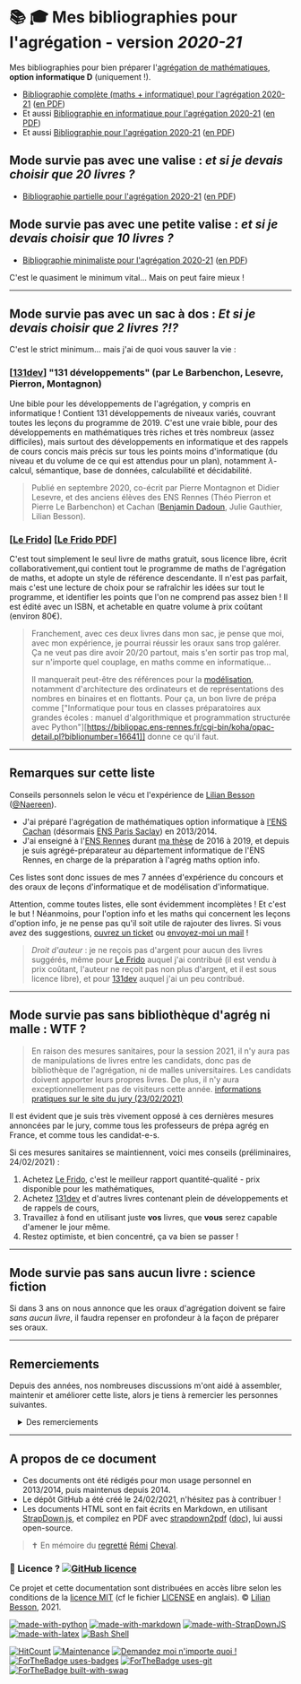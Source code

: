 # 📚 🎓 Mes bibliographies pour l'agrégation - version *2020-21*

Mes bibliographies pour bien préparer l'[agrégation de mathématiques](https://www.agreg.org/), **option informatique D** (uniquement !).

- [Bibliographie complète (maths + informatique) pour l'agrégation 2020-21](references.html) ([en PDF](references.pdf))
- Et aussi [Bibliographie en informatique pour l'agrégation 2020-21](info.html) ([en PDF](info.pdf))
- Et aussi [Bibliographie pour l'agrégation 2020-21](maths.html) ([en PDF](maths.pdf))

## Mode survie pas avec une valise : *et si je devais choisir que 20 livres ?*

- [Bibliographie partielle pour l'agrégation 2020-21](smallbib.html) ([en PDF](smallbib.pdf))

## Mode survie pas avec une petite valise : *et si je devais choisir que 10 livres ?*

- [Bibliographie minimaliste pour l'agrégation 2020-21](smallsmallbib.html) ([en PDF](smallsmallbib.pdf))

C'est le quasiment le minimum vital... Mais on peut faire mieux !

----

## Mode survie pas avec un sac à dos : *Et si je devais choisir que 2 livres ?!?*

C'est le strict minimum... mais j'ai de quoi vous sauver la vie :

### [[131dev][]] "131 développements" (par Le Barbenchon, Lesevre, Pierron, Montagnon)
[131dev]: https://www.dunod.com/prepas-concours/131-developpements-pourl-oral-agregation-externe-mathematiquesinformatique "131 développements (par Le Barbenchon, Lesevre, Pierron, Montagnon)"
Une bible pour les développements de l'agrégation, y compris en informatique !
Contient 131 développements de niveaux variés, couvrant toutes les leçons du programme de 2019.
C'est une vraie bible, pour des développements en mathématiques très riches et très nombreux (assez difficiles), mais surtout des développements en informatique et des rappels de cours concis mais précis sur tous les points moins d'informatique (du niveau et du volume de ce qui est attendus pour un plan), notamment $\lambda$-calcul, sémantique, base de données, calculabilité et décidabilité.

> Publié en septembre 2020, co-écrit par Pierre Montagnon et Didier Lesevre, et des anciens élèves des ENS Rennes (Théo Pierron et Pierre Le Barbenchon) et Cachan ([Benjamin Dadoun](http://benjamin.dadoun.free.fr/130-nuances-dagreg.html), Julie Gauthier, Lilian Besson).

### [[Le Frido][]] [[Le Frido PDF][]]
[Le Frido]: https://laurent.claessens-donadello.eu/frido.html "Le Frido"
[Le Frido PDF]: https://laurent.claessens-donadello.eu/pdf/lefrido.pdf "Le Frido en PDF"
C'est tout simplement le seul livre de maths gratuit, sous licence libre, écrit collaborativement,qui contient tout le programme de maths de l'agrégation de maths, et adopte un style de référence descendante. Il n'est pas parfait, mais c'est une lecture de choix pour se rafraîchir les idées sur tout le programme, et identifier les points que l'on ne comprend pas assez bien !
Il est édité avec un ISBN, et achetable en quatre volume à prix coûtant (environ 80€).

> Franchement, avec ces deux livres dans mon sac, je pense que moi, avec mon expérience, je pourrai réussir les oraux sans trop galérer.
> Ça ne veut pas dire avoir 20/20 partout, mais s'en sortir pas trop mal, sur n'importe quel couplage, en maths comme en informatique...
>
> Il manquerait peut-être des références pour la [modélisation](https://agreg.org/index.php?id=modelisation), notamment d'architecture des ordinateurs et de représentations des nombres en binaires et en flottants. Pour ça, un bon livre de prépa comme ["Informatique pour tous en classes préparatoires aux grandes écoles : manuel d'algorithmique et programmation structurée avec Python"][https://bibliopac.ens-rennes.fr/cgi-bin/koha/opac-detail.pl?biblionumber=16641]] donne ce qu'il faut.

----

## Remarques sur cette liste

Conseils personnels selon le vécu et l'expérience de [Lilian Besson](https://besson.link) ([@Naereen](https://github.com/Naereen/)).

- J'ai préparé l'agrégation de mathématiques option informatique à [l'ENS Cachan](http://www.ens-cachan.fr/) (désormais [ENS Paris Saclay](https://ens-paris-saclay.fr/)) en 2013/2014.
- J'ai enseigné à l'[ENS Rennes](http://www.dit.ens-rennes.fr/) durant [ma thèse](https://perso.crans.org/besson/phd/) de 2016 à 2019, et depuis je suis agrégé-préparateur au département informatique de l'ENS Rennes, en charge de la préparation à l'agrég maths option info.

Ces listes sont donc issues de mes 7 années d'expérience du concours et des oraux de leçons d'informatique et de modélisation d'informatique.

Attention, comme toutes listes, elle sont évidemment incomplètes ! Et c'est le but !
Néanmoins, pour l'option info et les maths qui concernent les leçons d'option info, je ne pense pas qu'il soit utile de rajouter des livres. Si vous avez des suggestions, [ouvrez un ticket](https://github.com/Naereen/Bibliographie-agregation-maths-option-info/issues/new) ou [envoyez-moi un mail](https://besson.link/callme.fr.html) !

> *Droit d'auteur* : je ne reçois pas d'argent pour aucun des livres suggérés, même pour [Le Frido][] auquel j'ai contribué (il est vendu à prix coûtant, l'auteur ne reçoit pas non plus d'argent, et il est sous licence libre), et pour [131dev][] auquel j'ai un peu contribué.

----

## Mode survie pas sans bibliothèque d'agrég ni malle : WTF ?

> En raison des mesures sanitaires, pour la session 2021, il n'y aura pas de manipulations de livres entre les candidats, donc pas de bibliothèque de l'agrégation, ni de malles universitaires. Les candidats doivent apporter leurs propres livres.  De plus, il n'y aura exceptionnellement pas de visiteurs cette année.
> [informations pratiques sur le site du jury (23/02/2021)](https://agreg.org/index.php?id=informations-pratiques)

Il est évident que je suis très vivement opposé à ces dernières mesures annoncées par le jury, comme tous les professeurs de prépa agrég en France, et comme tous les candidat-e-s.

Si ces mesures sanitaires se maintiennent, voici mes conseils (préliminaires, 24/02/2021) :

1. Achetez [Le Frido][], c'est le meilleur rapport quantité-qualité - prix disponible pour les mathématiques,
2. Achetez [131dev][] et d'autres livres contenant plein de développements et de rappels de cours,
3. Travaillez à fond en utilisant juste **vos** livres, que **vous** serez capable d'amener le jour même.
4. Restez optimiste, et bien concentré, ça va bien se passer !

----

## Mode survie pas sans aucun livre : science fiction

Si dans 3 ans on nous annonce que les oraux d'agrégation doivent se faire *sans aucun livre*, il faudra repenser en profondeur à la façon de préparer ses oraux.

----

## Remerciements

Depuis des années, nos nombreuses discussions m'ont aidé à assembler, maintenir et améliorer cette liste, alors je tiens à remercier les personnes suivantes.

<details style="margin-left:3%;">
<summary>Des remerciements</summary>
Merci à mes élèves de la [prépa agrég de l'ENS Rennes](http://www.dit.ens-rennes.fr/agregation-option-d/), et notamment les personnes suivantes dont les pages web contiennent des conseils de très bonnes qualités :

- [Clément Legrand-Duchesne](http://perso.eleves.ens-rennes.fr/people/clement.legrand-duchesne/) et Mathias Dehais, et leurs camarades de 2019/2020,
- [Pierre Le Barbenchon (2019)](http://perso.eleves.ens-rennes.fr/people/pierre.le-barbenchon) et [ses conseils](http://perso.eleves.ens-rennes.fr/people/pierre.le-barbenchon/conseils.pdf), et ses camarades de 2018/2019,
- [Julie Parreaux (2019)](http://perso.eleves.ens-rennes.fr/people/Julie.Parreaux/) et [ses conseils](http://perso.eleves.ens-rennes.fr/people/Julie.Parreaux/agregation.html),
- [Joshua Peigner (2018)](http://perso.eleves.ens-rennes.fr/people/joshua.peignier/) et [ses conseils](http://perso.eleves.ens-rennes.fr/people/joshua.peignier/agreg.html),
- [Aude Le Gluher (2017)](http://perso.eleves.ens-rennes.fr/people/aude.legluher/) et [ses conseils](http://perso.eleves.ens-rennes.fr/people/aude.legluher/fr/Conseils.pdf), et Vladislav Tempez,
- [Théo Pierron (2014)](http://perso.eleves.ens-rennes.fr/~tpier758/) et [ses conseils](http://perso.eleves.ens-rennes.fr/~tpier758/agreg.html) (pas mon ancien élève mais un ancien quand même).

Merci aussi à mes camarades de [prépa agrég de l'ENS Cachan](http://www.dptinfo.ens-cachan.fr/Agregation/), qui ont fait de cette année en 2013/2014 la plus amusante et la plus enrichissante de toutes mes (10) années d'études !
Merci notamment [Loïc](https://loicdevilliers.frama.site/) et son [devdedev](http://loic.devilliers.free.fr/devdedev.pdf), [Benjamin](http://benjamin.dadoun.free.fr/agreg.html) [Ludovic](https://sacchelli.github.io/), [Jessica](https://www.dpmms.cam.ac.uk/person/jg900), [Jill-Jênn](https://jill-jenn.net/agreg/index.html), son [dog.pdf](https://jill-jenn.net/_static/dog.pdf) et [ses livres](https://tryalgo.org/book), [Pierre](https://fr.linkedin.com/in/pierre-bertrand-4b006299), [Damien](https://damienallonsius.github.io/), [Claire](https://irmar.univ-rennes1.fr/interlocuteurs/claire-brecheteau)).

Merci aussi mes professeurs à [l'ENS Cachan](https://ens-paris-saclay.fr/), notamment en informatique [Jean Goubault-Larrecq](), [Sylvain Schmitz](https://www.irif.fr/~schmitz/), [Benjamin Monmège](http://pageperso.lif.univ-mrs.fr/~benjamin.monmege/), [Thomas Chatain](http://www.lsv.ens-cachan.fr/~chatain/) [Hubert Comon-Lundh](http://www.lsv.ens-cachan.fr/~comon/), et aussi [Serge Haddad](http://www.lsv.ens-cachan.fr/~haddad/) [Paul Gastin](http://www.lsv.ens-cachan.fr/~gastin/) et [Cristina Sirangello](https://www.irif.fr/~cristina/), et en mathématiques [Claudine Picaronny](http://www.lsv.fr/~picaro/) en [prépa agrég](http://ens-paris-saclay.fr/etudes/diplome-ens-paris-saclay/fesup-agregation/mathematiques), [Alain Trouvé](http://atrouve.perso.math.cnrs.fr/), pour ses cours en L3 et sa confiance durant ma scolarité, et [Florian de Vuyst](https://fdevuyst.jimdofree.com/).
Merci aussi aux incroyables professeurs du [master MVA](https://www.master-mva.com/), que j'ai fait (et majoré !) en 2015-2016 : [Nicolas Vayatis](http://nvayatis.perso.math.cnrs.fr/) pour ses conseils, et [Émilie Kaufmann](http://chercheurs.lille.inria.fr/ekaufman/) pour son soutien indefectible durant ma thèse, [Alessandro Lazaric](chercheurs.lille.inria.fr/~lazaric/), [Guillaume Obozinski](https://people.epfl.ch/guillaume.obozinski), [Francis Bach](https://francisbach.com/) et [Michal Valko](http://researchers.lille.inria.fr/~valko/hp/).
Et bien sûr je ne peux pas penser à eux sans mentionner les regretté-e-s [✝️ Nicolas Pajor](http://cmla.ens-paris-saclay.fr/version-francaise/nicolas-pajor-349453.kjsp?RH=DL_CMLA), et [✝️ Bogdana Neuville](https://www.google.com/search?hl=fr&q=Bogdana%20site%3Aens%2Dcachan.fr) à qui j'ai rendu hommage lors de ma remise de diplôme en 2016.

Merci aussi à mes professeurs avant [l'ENS Cachan](https://ens-paris-saclay.fr/), notamment [Hubert Proal](https://www.apmep.fr/Hubert-Proal) au [lycée d'Altitude à Briançon](http://www.lyc-altitude.ac-aix-marseille.fr/spip/) pour [Math.en.Jeans](https://www.mathenjeans.fr/), [Yacine Daklhi](https://math-mpsi123.weebly.com/) et Agnès Borel au [Lycée Thiers](http://www.lyc-thiers.ac-aix-marseille.fr/).
</details>

----

## A propos de ce document

- Ces documents ont été rédigés pour mon usage personnel en 2013/2014, puis maintenus depuis 2014.
- Le dépôt GitHub a été créé le 24/02/2021, n'hésitez pas à contribuer !
- Les documents HTML sont en fait écrits en Markdown, en utilisant [StrapDown.js](https://github.com/Naereen/StrapDown.js/), et compilez en PDF avec [strapdown2pdf](https://lbesson.bitbucket.io/md/strapdown2pdf.pdf) ([doc](https://lbesson.bitbucket.io/md/strapdown2pdf.pdf)), lui aussi open-source.

> ✝️ En mémoire du [regretté](https://www.pf-duflos.fr/P1220.aspx?IdPer=652623) [Rémi](http://www.maths-cheval.com/) [Cheval](https://www.facebook.com/remi.cheval.5).

### :scroll: Licence ? [![GitHub licence](https://img.shields.io/github/license/Naereen/Perspectives-carriere-enseignement-informatique-en-2021/.svg)](https://github.com/Naereen/Perspectives-carriere-enseignement-informatique-en-2021//blob/master/LICENSE)

Ce projet et cette documentation sont distribuées en accès libre selon les conditions de la [licence MIT](https://lbesson.mit-license.org/) (cf le fichier [LICENSE](LICENSE) en anglais).
© [Lilian Besson](https://GitHub.com/Naereen), 2021.

[![made-with-python](https://img.shields.io/badge/Made%20with-Python-1f425f.svg)](https://www.python.org/)
[![made-with-markdown](https://img.shields.io/badge/Made%20with-Markdown-1f425f.svg)](https://commonmark.org/)
[![made-with-StrapDownJS](https://img.shields.io/badge/Made%20with-StrapDownJS-1f425f.svg)](https://github.com/Naereen/StrapDown.js/)
[![made-with-latex](https://img.shields.io/badge/Made%20with-LaTeX-1f425f.svg)](https://www.latex-project.org/)
[![Bash Shell](https://badges.frapsoft.com/bash/v1/bash.png?v=103)](https://github.com/ellerbrock/open-source-badges/)

[![HitCount](http://hits.dwyl.io/Naereen/Perspectives-carriere-enseignement-informatique-en-2021/.svg)](http://hits.dwyl.io/Naereen/Perspectives-carriere-enseignement-informatique-en-2021/)
[![Maintenance](https://img.shields.io/badge/Maintained%3F-yes-green.svg)](https://GitHub.com/Naereen/Perspectives-carriere-enseignement-informatique-en-2021//graphs/commit-activity)
[![Demandez moi n'importe quoi !](https://img.shields.io/badge/Demandez%20moi-n'%20importe%20quoi-1abc9c.svg)](https://GitHub.com/Naereen/ama.fr)
[![ForTheBadge uses-badges](http://ForTheBadge.com/images/badges/uses-badges.svg)](http://ForTheBadge.com)
[![ForTheBadge uses-git](http://ForTheBadge.com/images/badges/uses-git.svg)](https://GitHub.com/)
[![ForTheBadge built-with-swag](http://ForTheBadge.com/images/badges/built-with-swag.svg)](https://GitHub.com/Naereen/)


